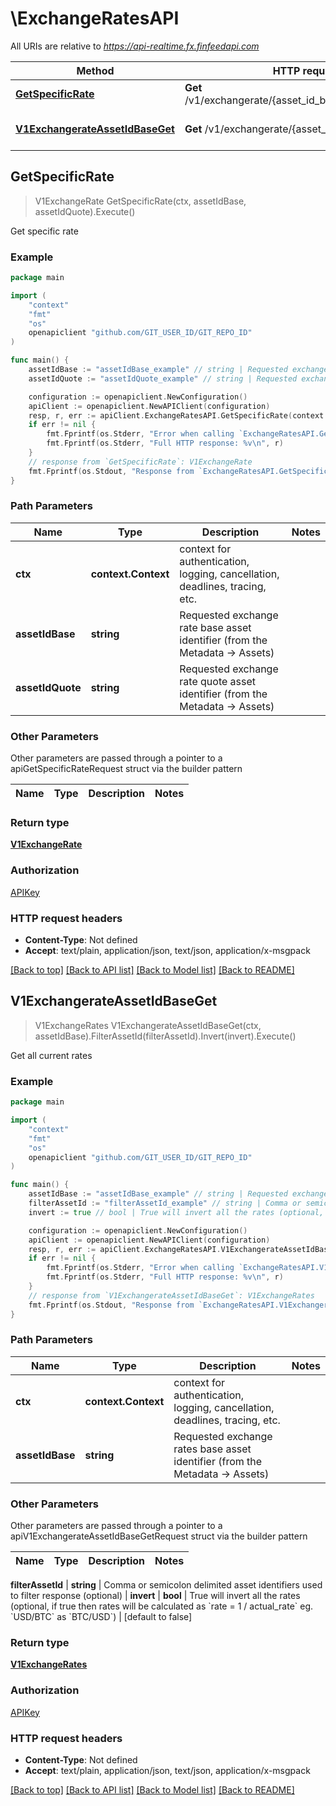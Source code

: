 # \ExchangeRatesAPI

All URIs are relative to *https://api-realtime.fx.finfeedapi.com*

Method | HTTP request | Description
------------- | ------------- | -------------
[**GetSpecificRate**](ExchangeRatesAPI.md#GetSpecificRate) | **Get** /v1/exchangerate/{asset_id_base}/{asset_id_quote} | Get specific rate
[**V1ExchangerateAssetIdBaseGet**](ExchangeRatesAPI.md#V1ExchangerateAssetIdBaseGet) | **Get** /v1/exchangerate/{asset_id_base} | Get all current rates



## GetSpecificRate

> V1ExchangeRate GetSpecificRate(ctx, assetIdBase, assetIdQuote).Execute()

Get specific rate



### Example

```go
package main

import (
	"context"
	"fmt"
	"os"
	openapiclient "github.com/GIT_USER_ID/GIT_REPO_ID"
)

func main() {
	assetIdBase := "assetIdBase_example" // string | Requested exchange rate base asset identifier (from the Metadata -> Assets)
	assetIdQuote := "assetIdQuote_example" // string | Requested exchange rate quote asset identifier (from the Metadata -> Assets)

	configuration := openapiclient.NewConfiguration()
	apiClient := openapiclient.NewAPIClient(configuration)
	resp, r, err := apiClient.ExchangeRatesAPI.GetSpecificRate(context.Background(), assetIdBase, assetIdQuote).Execute()
	if err != nil {
		fmt.Fprintf(os.Stderr, "Error when calling `ExchangeRatesAPI.GetSpecificRate``: %v\n", err)
		fmt.Fprintf(os.Stderr, "Full HTTP response: %v\n", r)
	}
	// response from `GetSpecificRate`: V1ExchangeRate
	fmt.Fprintf(os.Stdout, "Response from `ExchangeRatesAPI.GetSpecificRate`: %v\n", resp)
}
```

### Path Parameters


Name | Type | Description  | Notes
------------- | ------------- | ------------- | -------------
**ctx** | **context.Context** | context for authentication, logging, cancellation, deadlines, tracing, etc.
**assetIdBase** | **string** | Requested exchange rate base asset identifier (from the Metadata -&gt; Assets) | 
**assetIdQuote** | **string** | Requested exchange rate quote asset identifier (from the Metadata -&gt; Assets) | 

### Other Parameters

Other parameters are passed through a pointer to a apiGetSpecificRateRequest struct via the builder pattern


Name | Type | Description  | Notes
------------- | ------------- | ------------- | -------------



### Return type

[**V1ExchangeRate**](V1ExchangeRate.md)

### Authorization

[APIKey](../README.md#APIKey)

### HTTP request headers

- **Content-Type**: Not defined
- **Accept**: text/plain, application/json, text/json, application/x-msgpack

[[Back to top]](#) [[Back to API list]](../README.md#documentation-for-api-endpoints)
[[Back to Model list]](../README.md#documentation-for-models)
[[Back to README]](../README.md)


## V1ExchangerateAssetIdBaseGet

> V1ExchangeRates V1ExchangerateAssetIdBaseGet(ctx, assetIdBase).FilterAssetId(filterAssetId).Invert(invert).Execute()

Get all current rates



### Example

```go
package main

import (
	"context"
	"fmt"
	"os"
	openapiclient "github.com/GIT_USER_ID/GIT_REPO_ID"
)

func main() {
	assetIdBase := "assetIdBase_example" // string | Requested exchange rates base asset identifier (from the Metadata -> Assets)
	filterAssetId := "filterAssetId_example" // string | Comma or semicolon delimited asset identifiers used to filter response (optional) (optional)
	invert := true // bool | True will invert all the rates (optional, if true then rates will be calculated as `rate = 1 / actual_rate` eg. `USD/BTC` as `BTC/USD`) (optional) (default to false)

	configuration := openapiclient.NewConfiguration()
	apiClient := openapiclient.NewAPIClient(configuration)
	resp, r, err := apiClient.ExchangeRatesAPI.V1ExchangerateAssetIdBaseGet(context.Background(), assetIdBase).FilterAssetId(filterAssetId).Invert(invert).Execute()
	if err != nil {
		fmt.Fprintf(os.Stderr, "Error when calling `ExchangeRatesAPI.V1ExchangerateAssetIdBaseGet``: %v\n", err)
		fmt.Fprintf(os.Stderr, "Full HTTP response: %v\n", r)
	}
	// response from `V1ExchangerateAssetIdBaseGet`: V1ExchangeRates
	fmt.Fprintf(os.Stdout, "Response from `ExchangeRatesAPI.V1ExchangerateAssetIdBaseGet`: %v\n", resp)
}
```

### Path Parameters


Name | Type | Description  | Notes
------------- | ------------- | ------------- | -------------
**ctx** | **context.Context** | context for authentication, logging, cancellation, deadlines, tracing, etc.
**assetIdBase** | **string** | Requested exchange rates base asset identifier (from the Metadata -&gt; Assets) | 

### Other Parameters

Other parameters are passed through a pointer to a apiV1ExchangerateAssetIdBaseGetRequest struct via the builder pattern


Name | Type | Description  | Notes
------------- | ------------- | ------------- | -------------

 **filterAssetId** | **string** | Comma or semicolon delimited asset identifiers used to filter response (optional) | 
 **invert** | **bool** | True will invert all the rates (optional, if true then rates will be calculated as &#x60;rate &#x3D; 1 / actual_rate&#x60; eg. &#x60;USD/BTC&#x60; as &#x60;BTC/USD&#x60;) | [default to false]

### Return type

[**V1ExchangeRates**](V1ExchangeRates.md)

### Authorization

[APIKey](../README.md#APIKey)

### HTTP request headers

- **Content-Type**: Not defined
- **Accept**: text/plain, application/json, text/json, application/x-msgpack

[[Back to top]](#) [[Back to API list]](../README.md#documentation-for-api-endpoints)
[[Back to Model list]](../README.md#documentation-for-models)
[[Back to README]](../README.md)

